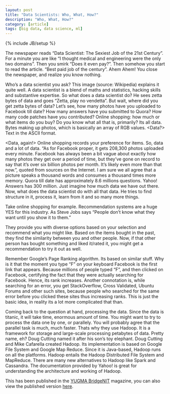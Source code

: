 ```yaml
---
layout: post
title: "Data Scientists: Who, What, How?"
description: "Who, What, How?"
category: [article]
tags: [big data, data science, ml]
---
```

{% include JB/setup %}

The newspaper reads “Data Scientist: The Sexiest Job of the 21st Century”. For a minute you are like “I thought medical and engineering were the only two domains”. Then you smirk “Does it even pay?”. Then somehow you start to read the article. “Best paid job of the century”. Ahem Ahem! You close the newspaper, and realize you know nothing.

Who’s a data scientist you ask? This image (source: Wikipedia) explains it quite well. A data scientist is a blend of maths and statistics, hacking skills and substantive expertise. So what does a data scientist do? He sees zetta bytes of data and goes “Zetta, play no vendetta”. But wait, where did you get zetta bytes of data? Let’s see, how many photos have you uploaded to Facebook till date? How many answers have you submitted to Quora? How many code patches have you contributed? Online shopping: how much or what items do you buy? Do you know what all that is, primarily? Its all data. Bytes making up photos, which is basically an array of RGB values. <Data?> Text in the ASCII format.

<Data, again!> Online shopping records your preference for items. <So much data> So, data and a lot of data. “As for Facebook proper, it gets 208,300 photos uploaded every minute. Facebook has always been a bit vague about exactly how many photos they get over a period of time, but they’ve gone on record to say that it’s over six billion photos per month. It’s likely even more than that now.”, quoted from sources on the Internet. I am sure we all agree that a picture speaks a thousand words and consumes a thousand times more memory. Quora till date has approximately 8.6 millions questions. Yahoo! Answers has 300 million. Just imagine how much data we have out there. Now, what does the data scientist do with all that data. He tries to find structure in it, process it, learn from it and so many more things.

Take online shopping for example. Recommendation systems are a huge YES for this industry. As Steve Jobs says “People don’t know what they want until you show it to them.”

They provide you with diverse options based on your selection and recommend what you might like. Based on the items bought in the past, they find the similarity between you and other people. Now, if that other person has bought something and liked it/rated it, you might get a recommendation to try it out as well.

Remember Google’s Page Ranking algorithm. Its based on similar stuff. Why is it that the moment you type “F” on your keyboard Facebook is the first link that appears. Because millions of people typed “F”, and then clicked on Facebook, certifying the fact that they were actually searching for Facebook. Hence, its rank increases. Another connotation is, while searching for an error, you get StackOverflow, Cross Validated, Ubuntu Forums and other such sites, because people who searched for the same error before you clicked these sites thus increasing ranks. This is just the basic idea, in reality its a lot more complicated that than.

Coming back to the question at hand, processing the data. Since the data is titanic, it will take time, enormous amount of time. You might want to try to process the data one by one, or parallely. You will probably agree that the parallel task is much, much faster. Thats why they use Hadoop. It is a framework for storage and large-scale processing petabytes of data. Pretty name, eh? Doug Cutting named it after his son’s toy elephant. Doug Cutting and Mike Cafarella created Hadoop. Its implementation is based on Google File System and Google Map Reduce. Since it is Java-based, Hadoop runs on all the platforms. Hadoop entails the Hadoop Distributed File System and MapReduce. There are many new alternatives to Hadoop like Spark and Cassandra. The documentation provided by Yahoo! is great for understanding the architecture and working of Hadoop.

This has been published in the [YUGMA BridgeNIT](http://yugma.bridgenit.com/) magazine, you can also view the published version [here](http://yugma.bridgenit.com/data-scientist/).

